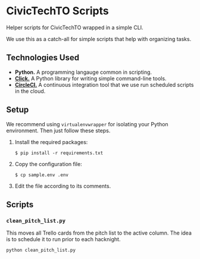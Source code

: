 # CivicTechTO Scripts

Helper scripts for CivicTechTO wrapped in a simple CLI.

We use this as a catch-all for simple scripts that help with organizing
tasks.

## Technologies Used

- **Python.** A programming langauge common in scripting.
- [**Click.**][click] A Python library for writing simple command-line
  tools.
- [**CircleCI.**][circleci] A continuous integration tool that we use
  run scheduled scripts in the cloud.

## Setup

We recommend using `virtualenvwrapper` for isolating your Python
environment. Then just follow these steps.

1. Install the required packages:

    ```
    $ pip install -r requirements.txt
    ```

2. Copy the configuration file:

    ```
    $ cp sample.env .env
    ```

3. Edit the file according to its comments.

## Scripts

### `clean_pitch_list.py`

This moves all Trello cards from the pitch list to the active column.
The idea is to schedule it to run prior to each hacknight.

```
python clean_pitch_list.py
```

<!-- Links -->
   [click]: http://click.pocoo.org/5/
   [circleci]: https://circleci.com/docs/2.0/about-circleci/
